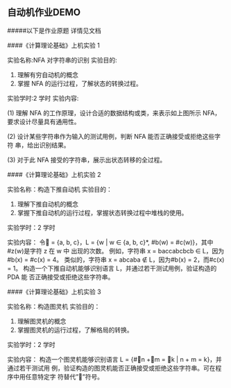自动机作业DEMO
------

#####以下是作业原题 详情见文档

####《计算理论基础》上机实验 1

实验名称:NFA 对字符串的识别 实验目的:
1. 理解有穷自动机的概念
2. 掌握 NFA 的运行过程，了解状态的转换过程。

实验学时:2 学时 实验内容:

(1) 理解 NFA 的工作原理，设计合适的数据结构或类，来表示如上图所示 NFA， 要求设计尽量具有通用性。

(2) 设计某些字符串作为输入的测试用例，判断 NFA 能否正确接受或拒绝这些字符 串，给出识别结果。

(3) 对于此 NFA 接受的字符串，展示出状态转移的全过程。

####《计算理论基础》上机实验 2

实验名称：构造下推自动机
实验目的：
1. 理解下推自动机的概念
2. 掌握下推自动机的运行过程，掌握状态转换过程中堆栈的使用。

实验学时：2 学时

实验内容：
令 = {a, b, c}，L = {w | w ∈ {a, b, c}*, #b(w) = #c(w)}，其中#z(w)是字符 z 在 w 中
出现的次数。
例如，字符串 x = baccabcbcb ∈ L，因为#b(x) = #c(x) = 4。
类似的，字符串 x = abcaba ∉ L，因为#b(x) = 2，而#c(x) = 1。
构造一个下推自动机能够识别语言 L，并通过若干测试用例，验证构造的 PDA 能
否正确接受或拒绝这些字符串。

####《计算理论基础》上机实验 3

实验名称：构造图灵机
实验目的：
1. 理解图灵机的概念
2. 掌握图灵机的运行过程，了解格局的转换。

实验学时：2 学时

实验内容：
构造一个图灵机能够识别语言 L = {#n +m = k | n + m = k}，并通过若干测试用
例，验证构造的图灵机能否正确接受或拒绝这些字符串。可在程序中用任意特定字
符替代””符号。